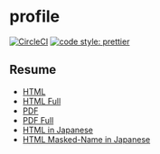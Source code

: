 # profile

[![CircleCI](https://circleci.com/gh/HiromiShikata/profile.svg?style=svg)](https://circleci.com/gh/HiromiShikata/profile)
[![code style: prettier](https://img.shields.io/badge/code_style-prettier-ff69b4.svg?style=flat-square)](https://github.com/prettier/prettier)

## Resume

- [HTML](https://1015-233568510-gh.circle-artifacts.com/0/resume/HiromiShikata.html)
- [HTML Full](https://1015-233568510-gh.circle-artifacts.com/0/resume/HiromiShikata.full.html)
- [PDF](https://1015-233568510-gh.circle-artifacts.com/0/resume/HiromiShikata.pdf)
- [PDF Full](https://1015-233568510-gh.circle-artifacts.com/0/resume/HiromiShikata.full.pdf)
- [HTML in Japanese](https://hiromishikata.github.io/profile/RESUME.ja)
- [HTML Masked-Name in Japanese](https://hiromishikata.github.io/profile/RESUME.masked-name.ja)

